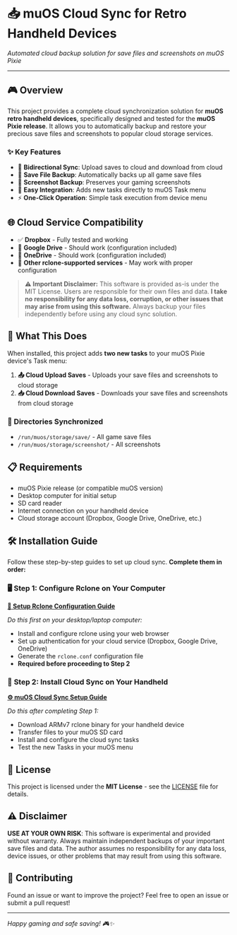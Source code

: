 # 📥 muOS Cloud Sync for Retro Handheld Devices

*Automated cloud backup solution for save files and screenshots on muOS Pixie*

---

## 🎮 Overview

This project provides a complete cloud synchronization solution for **muOS retro handheld devices**, specifically designed and tested for the **muOS Pixie release**. It allows you to automatically backup and restore your precious save files and screenshots to popular cloud storage services.

### ✨ Key Features

- 🔄 **Bidirectional Sync**: Upload saves to cloud and download from cloud
- 💾 **Save File Backup**: Automatically backs up all game save files
- 📸 **Screenshot Backup**: Preserves your gaming screenshots
- 🎯 **Easy Integration**: Adds new tasks directly to muOS Task menu
- ⚡ **One-Click Operation**: Simple task execution from device menu

## 🌐 Cloud Service Compatibility

- ✅ **Dropbox** - Fully tested and working
- 🔧 **Google Drive** - Should work (configuration included)
- 🔧 **OneDrive** - Should work (configuration included)
- 🔧 **Other rclone-supported services** - May work with proper configuration

> **⚠️ Important Disclaimer:** This software is provided as-is under the MIT License. Users are responsible for their own files and data. **I take no responsibility for any data loss, corruption, or other issues that may arise from using this software.** Always backup your files independently before using any cloud sync solution.

## 🚀 What This Does

When installed, this project adds **two new tasks** to your muOS Pixie device's Task menu:

1. **📤 Cloud Upload Saves** - Uploads your save files and screenshots to cloud storage
2. **📥 Cloud Download Saves** - Downloads your save files and screenshots from cloud storage

### 📁 Directories Synchronized

- `/run/muos/storage/save/` - All game save files
- `/run/muos/storage/screenshot/` - All screenshots

## 📋 Requirements

- muOS Pixie release (or compatible muOS version)
- Desktop computer for initial setup
- SD card reader
- Internet connection on your handheld device
- Cloud storage account (Dropbox, Google Drive, OneDrive, etc.)

## 🛠️ Installation Guide

Follow these step-by-step guides to set up cloud sync. **Complete them in order:**

### 🖥️ **Step 1: Configure Rclone on Your Computer**
**[📝 Setup Rclone Configuration Guide](./1-Setup-Rclone-Configuration.md)**

*Do this first on your desktop/laptop computer:*
- Install and configure rclone using your web browser
- Set up authentication for your cloud service (Dropbox, Google Drive, OneDrive)
- Generate the `rclone.conf` configuration file
- **Required before proceeding to Step 2**

### 📱 **Step 2: Install Cloud Sync on Your Handheld**
**[⚙️ muOS Cloud Sync Setup Guide](./2-Setup-muOS-Cloud-Sync.md)**

*Do this after completing Step 1:*
- Download ARMv7 rclone binary for your handheld device
- Transfer files to your muOS SD card
- Install and configure the cloud sync tasks
- Test the new Tasks in your muOS menu

## 📄 License

This project is licensed under the **MIT License** - see the [LICENSE](./LICENSE) file for details.

## ⚠️ Disclaimer

**USE AT YOUR OWN RISK**: This software is experimental and provided without warranty. Always maintain independent backups of your important save files and data. The author assumes no responsibility for any data loss, device issues, or other problems that may result from using this software.

## 🤝 Contributing

Found an issue or want to improve the project? Feel free to open an issue or submit a pull request!

---

*Happy gaming and safe saving! 🎮✨* 
